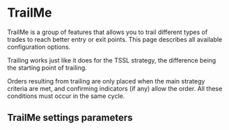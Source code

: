 # TrailMe

TrailMe is a group of features that allows you to trail different types of trades to reach better entry or exit points. This page describes all available configuration options.

Trailing works just like it does for the TSSL strategy, the difference being the starting point of trailing.

Orders resulting from trailing are only placed when the main strategy criteria are met, and confirming indicators \(if any\) allow the order. All these conditions must occur in the same cycle.



## TrailMe settings parameters





